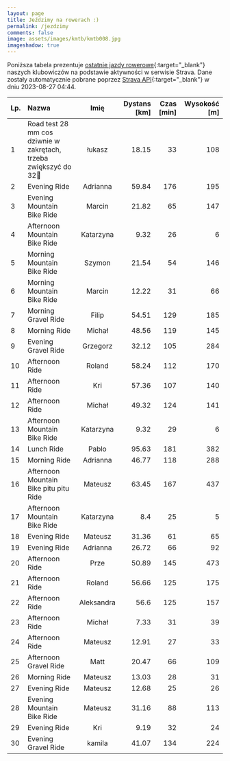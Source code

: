 ```yaml
---
layout: page
title: Jeździmy na rowerach :)
permalink: /jezdzimy
comments: false
image: assets/images/kmtb/kmtb008.jpg
imageshadow: true
---
```


Poniższa tabela prezentuje [ostatnie jazdy rowerowe](https://www.strava.com/clubs/336381){:target="_blank"} naszych klubowiczów na podstawie aktywności w serwisie Strava. Dane zostały automatycznie pobrane poprzez [Strava API](https://developers.strava.com/docs/reference/#api-Clubs-getClubActivitiesById){:target="_blank"} w dniu 2023-08-27 04:44.

Lp. | Nazwa | Imię | Dystans [km] | Czas [min] | Wysokość [m]
:--- | :--- | :---: | ---: | ---: | ---:
1|Road test 28 mm cos dziwnie w zakrętach, trzeba zwiększyć do 32🤔|łukasz|18.15|33|108
2|Evening Ride|Adrianna|59.84|176|195
3|Evening Mountain Bike Ride|Marcin|21.82|65|147
4|Afternoon Mountain Bike Ride|Katarzyna|9.32|26|6
5|Morning Mountain Bike Ride|Szymon|21.54|54|146
6|Morning Mountain Bike Ride|Marcin|12.22|31|66
7|Morning Gravel Ride|Filip|54.51|129|185
8|Morning Ride|Michał|48.56|119|145
9|Evening Gravel Ride|Grzegorz|32.12|105|284
10|Afternoon Ride|Roland|58.24|112|170
11|Afternoon Ride|Kri|57.36|107|140
12|Afternoon Ride|Michał|49.32|124|141
13|Afternoon Mountain Bike Ride|Katarzyna|9.32|29|6
14|Lunch Ride|Pablo|95.63|181|382
15|Morning Ride|Adrianna|46.77|118|288
16|Afternoon Mountain Bike pitu pitu Ride|Mateusz|63.45|167|437
17|Afternoon Mountain Bike Ride|Katarzyna|8.4|25|5
18|Evening Ride|Mateusz|31.36|61|65
19|Evening Ride|Adrianna|26.72|66|92
20|Afternoon Ride|Prze|50.89|145|473
21|Afternoon Ride|Roland|56.66|125|175
22|Afternoon Ride|Aleksandra|56.6|125|157
23|Afternoon Ride|Michał|7.33|31|39
24|Afternoon Ride|Mateusz|12.91|27|33
25|Afternoon Gravel Ride|Matt|20.47|66|109
26|Morning Ride|Mateusz|13.03|28|31
27|Evening Ride|Mateusz|12.68|25|26
28|Evening Mountain Bike Ride|Mateusz|31.16|88|113
29|Evening Ride|Kri|9.19|32|24
30|Evening Gravel Ride|kamila|41.07|134|224
